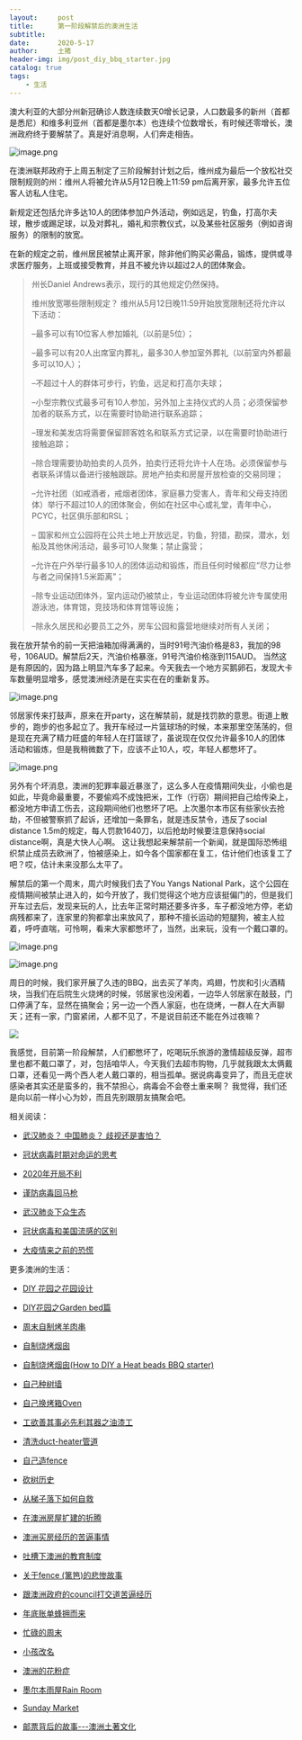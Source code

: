 ```yaml
---
layout:     post
title:      第一阶段解禁后的澳洲生活
subtitle:   
date:       2020-5-17
author:     土猪
header-img: img/post_diy_bbq_starter.jpg
catalog: true
tags:
    - 生活
---
```




澳大利亚的大部分州新冠确诊人数连续数天0增长记录，人口数最多的新州（首都是悉尼）和维多利亚州（首都是墨尔本）也连续个位数增长，有时候还零增长，澳洲政府终于要解禁了。真是好消息啊，人们奔走相告。


![image.png](https://images.hive.blog/DQmbp6Jyjc63LfeEroKu5ntRyuZAb31TmjDtRofviUJVM5j/image.png)



在澳洲联邦政府于上周五制定了三阶段解封计划之后，维州成为最后一个放松社交限制规则的州：维州人将被允许从5月12日晚上11:59 pm后离开家，最多允许五位客人访私人住宅。

新规定还包括允许多达10人的团体参加户外活动，例如远足，钓鱼，打高尔夫球，散步或踢足球，以及对葬礼，婚礼和宗教仪式，以及某些社区服务（例如咨询服务）的限制的放宽。

在新的规定之前，维州居民被禁止离开家，除非他们购买必需品，锻炼，提供或寻求医疗服务，上班或接受教育，并且不被允许以超过2人的团体聚会。

> 州长Daniel Andrews表示，现行的其他规定仍然保持。
>
> 维州放宽哪些限制规定？
> 维州从5月12日晚11:59开始放宽限制还将允许以下活动：
>
> –最多可以有10位客人参加婚礼（以前是5位）；
>
> –最多可以有20人出席室内葬礼，最多30人参加室外葬礼（以前室内外都最多可以10人）；
>
> –不超过十人的群体可步行，钓鱼，远足和打高尔夫球；
>
> –小型宗教仪式最多可有10人参加，另外加上主持仪式的人员；必须保留参加者的联系方式，以在需要时协助进行联系追踪；
>
> –理发和美发店将需要保留顾客姓名和联系方式记录，以在需要时协助进行接触追踪；
>
> –除合理需要协助拍卖的人员外，拍卖行还将允许十人在场。必须保留参与者联系详情以备进行接触跟踪。房地产拍卖和房屋开放检查的交易同理；
>
> –允许社团（如戒酒者，戒烟者团体，家庭暴力受害人，青年和父母支持团体）举行不超过10人的团体聚会，例如在社区中心或礼堂，青年中心，PCYC，社区俱乐部和RSL；
>
> – 国家和州立公园将在公共土地上开放远足，钓鱼，狩猎，勘探，潜水，划船及其他休闲活动，最多可10人聚集；禁止露营；
>
> –允许在户外举行最多10人的团体运动和锻炼，而且任何时候都应“尽力让参与者之间保持1.5米距离”；
>
> –除专业运动团体外，室内运动仍被禁止，专业运动团体将被允许专属使用游泳池，体育馆，竞技场和体育馆等设施；
>
> –除永久居民和必要员工之外，房车公园和露营地继续对所有人关闭；



我在放开禁令的前一天把油箱加得满满的，当时91号汽油价格是83，我加的98号，106AUD。解禁后2天，汽油价格暴涨，91号汽油价格涨到115AUD。 当然这是有原因的，因为路上明显汽车多了起来。今天我去一个地方买鹅卵石，发现大卡车数量明显增多，感觉澳洲经济是在实实在在的重新复苏。



![image.png](https://images.hive.blog/DQmQbKpcWxYb1ztT7fdsxuBu8RHWeBZaLvBdCQzUerefuE4/image.png)



邻居家传来打鼓声，原来在开party，这在解禁前，就是找罚款的意思。街道上散步的，跑步的也多起立了。我开车经过一片篮球场的时候，本来那里空荡荡的，但是现在充满了精力旺盛的年轻人在打篮球了，虽说现在仅仅允许最多10人的团体活动和锻炼，但是我稍微数了下，应该不止10人，哎，年轻人都憋坏了。





![image.png](https://images.hive.blog/DQmXbLk7PXV1Gq1zPsQgtz4FyC2eUAa5jW29pyE4RiJGHmr/image.png)



另外有个坏消息，澳洲的犯罪率最近暴涨了，这么多人在疫情期间失业，小偷也是如此，毕竟命最重要，不要偷鸡不成蚀把米，工作（行窃）期间把自己给传染上，都没地方申请工伤去，这段期间他们也憋坏了吧。上次墨尔本市区有些家伙去抢劫，不但被警察抓了起诉，还增加一条罪名，就是违反禁令，违反了social distance 1.5m的规定，每人罚款1640刀，以后抢劫时候要注意保持social distance啊，真是大快人心啊。 这让我想起来解禁前一个新闻，就是国际恐怖组织禁止成员去欧洲了，怕被感染上，如今各个国家都在复工，估计他们也该复工了吧？哎，估计未来没那么太平了。





解禁后的第一个周末，周六时候我们去了You Yangs National Park，这个公园在疫情期间被禁止进入的，如今开放了，我们觉得这个地方应该挺偏门的，但是我们开车过去后，发现来玩的人，比去年正常时期还要多许多，车子都没地方停，老幼病残都来了，连家里的狗都拿出来放风了，那种不擅长运动的短腿狗，被主人拉着，呼呼直喘，可怜啊，看来大家都憋坏了，当然，出来玩，没有一个戴口罩的。



![image.png](https://images.hive.blog/DQmTa4TXbF5uEqAdCcQkBDKzvdE7pBE3xhgnNdAFqaihppw/image.png)

![image.png](https://images.hive.blog/DQmNPgqqtSBy5gmuz5p5Q3BpyhfnYcJzj3aji2dBZmGYeik/image.png)





周日的时候，我们家开展了久违的BBQ，出去买了羊肉，鸡翅，竹炭和引火酒精块，当我们在后院生火烧烤的时候，邻居家也没闲着，一边华人邻居家在敲鼓，门口停满了车，显然在搞聚会；另一边一个西人家庭，也在烧烤，一群人在大声聊天；还有一家，门窗紧闭，人都不见了，不是说目前还不能在外过夜嘛？



![](https://steemitimages.com/DQmYbRw5bzR1vvjX6QjkiT9HUmGaq9pwxLUB9rJauqQDZf9/image.png)



我感觉，目前第一阶段解禁，人们都憋坏了，吃喝玩乐旅游的激情超级反弹，超市里也都不戴口罩了，对，包括咱华人，今天我们去超市购物，几乎就我跟太太俩戴口罩，还看见一两个西人老人戴口罩的，相当孤单。据说病毒变异了，而且无症状感染者其实还是蛮多的，我不禁担心，病毒会不会卷土重来啊？ 我觉得，我们还是向以前一样小心为妙，而且先别跟朋友搞聚会吧。






相关阅读：


- [武汉肺炎？ 中国肺炎？ 歧视还是害怕？](http://livinginau.life/2020/02/10/%E6%AD%A6%E6%B1%89%E8%82%BA%E7%82%8E_%E4%B8%AD%E5%9B%BD%E8%82%BA%E7%82%8E_%E6%AD%A7%E8%A7%86%E8%BF%98%E6%98%AF%E5%AE%B3%E6%80%95/)

- [冠状病毒时期对命运的思考](http://livinginau.life/2020/02/19/%E5%86%A0%E7%8A%B6%E7%97%85%E6%AF%92%E6%97%B6%E6%9C%9F%E5%AF%B9%E5%91%BD%E8%BF%90%E7%9A%84%E6%80%9D%E8%80%83/)

- [2020年开局不利](http://livinginau.life/2020/02/06/2020%E5%BC%80%E5%B1%80%E4%B8%8D%E5%88%A9/)

- [谨防病毒回马枪](http://livinginau.life/2020/02/23/%E8%B0%A8%E9%98%B2%E7%97%85%E6%AF%92%E5%9B%9E%E9%A9%AC%E6%9E%AA/)

- [武汉肺炎下众生态](http://livinginau.life/2020/02/03/%E6%AD%A6%E6%B1%89%E8%82%BA%E7%82%8E%E4%B8%8B%E4%BC%97%E7%94%9F%E6%80%81/)

- [冠状病毒和美国流感的区别](http://livinginau.life/2020/02/11/%E7%BE%8E%E5%9B%BD%E6%B5%81%E6%84%9F%E5%92%8C%E5%86%A0%E7%8A%B6%E7%97%85%E6%AF%92%E5%8C%BA%E5%88%AB/)

- [大疫情来之前的恐慌](http://livinginau.life/2020/03/05/%E5%A4%A7%E7%96%AB%E6%83%85%E6%9D%A5%E4%B9%8B%E5%89%8D%E7%9A%84%E6%81%90%E6%85%8C/)



更多澳洲的生活：

- [DIY 花园之花园设计](http://livinginau.life/2020/03/30/diy-garden-design/)

- [DIY花园之Garden bed篇](http://livinginau.life/2020/04/17/diy-garden-bed/)

- [周末自制烤羊肉串](http://livinginau.life/2014/03/03/%E5%91%A8%E6%9C%AB%E8%87%AA%E5%88%B6%E7%83%A4%E7%BE%8A%E8%82%89%E4%B8%B2/)

- [自制烧烤烟囱](http://livinginau.life/2014/02/20/%E8%87%AA%E5%88%B6%E7%83%A7%E7%83%A4%E7%83%9F%E5%9B%B1/)

- [自制烧烤烟囱(How to DIY a Heat beads BBQ starter)](https://steemit.com/life/@chenlocus/how-to-diy-a-heat-beads-bbq-starter)

- [自己种树墙](http://livinginau.life/2020/03/10/%E8%87%AA%E5%B7%B1%E7%A7%8D%E6%A0%91%E5%A2%99/)

- [自己换烤箱Oven](http://livinginau.life/2020/02/12/%E8%87%AA%E5%B7%B1%E6%8D%A2oven/)

- [工欲善其事必先利其器之油漆工](http://livinginau.life/2020/04/13/%E5%B7%A5%E6%AC%B2%E5%96%84%E5%85%B6%E4%BA%8B%E5%BF%85%E5%85%88%E5%88%A9%E5%85%B6%E5%99%A8%E4%B9%8B%E6%B2%B9%E6%BC%86%E5%B7%A5/)

- [清洗duct-heater管道](http://livinginau.life/2020/04/08/%E8%87%AA%E5%B7%B1%E5%8A%A8%E6%89%8B%E6%B8%85%E6%B4%97duct-heater%E7%AE%A1%E9%81%93/)

- [自己造fence](http://livinginau.life/2020/01/06/%E7%BB%88%E4%BA%8E%E9%80%A0%E5%A5%BD%E4%BA%86fence/)

- [砍树历史](http://livinginau.life/2019/12/29/%E7%A0%8D%E6%A0%91%E5%8E%86%E5%8F%B2/)

- [从梯子落下如何自救](http://livinginau.life/2020/03/21/%E4%BB%8E%E6%A2%AF%E5%AD%90%E8%90%BD%E4%B8%8B%E5%A6%82%E4%BD%95%E8%87%AA%E6%95%91/)

- [在澳洲房屋扩建的折腾](http://livinginau.life/2019/12/19/%E5%9C%A8%E6%BE%B3%E6%B4%B2%E6%88%BF%E5%B1%8B%E6%89%A9%E5%BB%BA%E7%9A%84%E6%8A%98%E8%85%BE/)

- 
  [澳洲买房经历的苦逼事情](http://livinginau.life/2019/12/18/%E6%BE%B3%E6%B4%B2%E4%B9%B0%E6%88%BF%E7%BB%8F%E5%8E%86%E7%9A%84%E8%8B%A6%E9%80%BC%E4%BA%8B%E6%83%85/)

- 
  [吐槽下澳洲的教育制度](http://livinginau.life/2019/12/13/%E5%90%90%E6%A7%BD%E6%BE%B3%E6%B4%B2%E6%95%99%E8%82%B2%E5%88%B6%E5%BA%A6/)

- [关于fence (篱笆)的悲惨故事](http://livinginau.life/2019/12/01/%E5%85%B3%E4%BA%8Efence%E7%9A%84%E6%82%B2%E6%83%A8%E6%95%85%E4%BA%8B/)

- [跟澳洲政府的council打交道苦逼经历](http://livinginau.life/2019/11/29/%E8%B7%9F%E6%BE%B3%E6%B4%B2%E6%94%BF%E5%BA%9C%E7%9A%84council%E6%89%93%E4%BA%A4%E9%81%93%E8%8B%A6%E9%80%BC%E7%BB%8F%E5%8E%86/)

- [年底账单蜂拥而来](http://livinginau.life/2019/11/29/%E8%B4%A6%E5%8D%95%E8%9C%82%E6%8B%A5%E8%80%8C%E6%9D%A5/)

- [忙碌的周末](http://livinginau.life/2019/11/12/%E5%BF%99%E7%A2%8C%E7%9A%84%E5%91%A8%E6%9C%AB/)

- [小孩改名](http://livinginau.life/2019/11/10/%E5%B0%8F%E5%AD%A9%E6%94%B9%E5%90%8D/)

- [澳洲的花粉症](http://livinginau.life/2018/08/10/%E6%BE%B3%E6%B4%B2%E7%9A%84%E8%8A%B1%E7%B2%89%E7%97%87/)

- [墨尔本雨屋Rain Room](http://livinginau.life/2020/01/13/rain-room/)

- [Sunday Market](http://livinginau.life/2020/01/12/Sunday-Market/)

- [邮票背后的故事---澳洲土著文化](http://livinginau.life/2018/07/10/%E9%82%AE%E7%A5%A8%E8%83%8C%E5%90%8E%E7%9A%84%E6%95%85%E4%BA%8B/)




